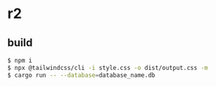 # r2

## build

```sh
$ npm i
$ npx @tailwindcss/cli -i style.css -o dist/output.css -m  
$ cargo run -- --database=database_name.db
```